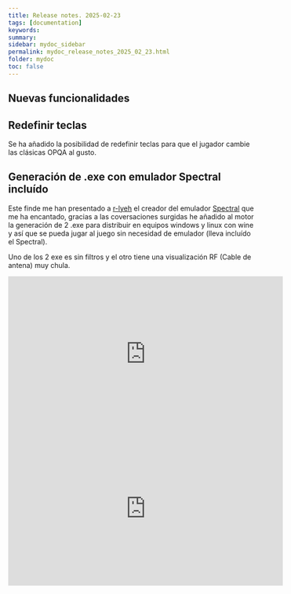 ```yaml
---
title: Release notes. 2025-02-23
tags: [documentation]
keywords:
summary: 
sidebar: mydoc_sidebar
permalink: mydoc_release_notes_2025_02_23.html
folder: mydoc
toc: false
---
```


## Nuevas funcionalidades

## Redefinir teclas

Se ha añadido la posibilidad de redefinir teclas para que el jugador cambie las clásicas OPQA al gusto.

## Generación de .exe con emulador Spectral incluído

Este finde me han presentado a [r-lyeh](https://x.com/r_rlyeh) el creador del emulador [Spectral](https://github.com/r-lyeh/Spectral) que me ha encantado, gracias a las coversaciones surgidas he añadido al motor la generación de 2 .exe para distribuir en equipos windows y linux con wine y así que se pueda jugar al juego sin necesidad de emulador (lleva incluído el Spectral).

Uno de los 2 exe es sin filtros y el otro tiene una visualización RF (Cable de antena) muy chula.

<iframe width="560" height="315" src="https://www.youtube.com/embed/PCtAzEJobtI?si=JR2-TRXdRSCmNCai" title="Redefinir teclas y creación de .exe con emulador Spectral incluido" frameborder="0" allow="accelerometer; autoplay; clipboard-write; encrypted-media; gyroscope; picture-in-picture; web-share" referrerpolicy="strict-origin-when-cross-origin" allowfullscreen></iframe>

<iframe width="560" height="315" src="https://www.youtube.com/embed/Lt_O-h0xFOU?si=VHmfYEFy51fHXUAI" title="Generación de .exe con emulador Spectral en modo RF" frameborder="0" allow="accelerometer; autoplay; clipboard-write; encrypted-media; gyroscope; picture-in-picture; web-share" referrerpolicy="strict-origin-when-cross-origin" allowfullscreen></iframe>











